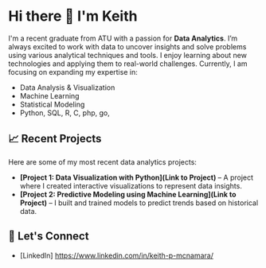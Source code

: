 # Hi there 👋 I'm Keith 

I'm a recent graduate from ATU with a passion for **Data Analytics**. I’m always excited to work with data to uncover insights and solve problems using various analytical techniques and tools. I enjoy learning about new technologies and applying them to real-world challenges. Currently, I am focusing on expanding my expertise in:

- Data Analysis & Visualization
- Machine Learning
- Statistical Modeling
- Python, SQL, R, C, php, go, 

## 📈 Recent Projects

Here are some of my most recent data analytics projects:

- **[Project 1: Data Visualization with Python](Link to Project)** – A project where I created interactive visualizations to represent data insights.
- **[Project 2: Predictive Modeling using Machine Learning](Link to Project)** – I built and trained models to predict trends based on historical data.

## 🔗 Let's Connect

- [LinkedIn] https://www.linkedin.com/in/keith-p-mcnamara/




